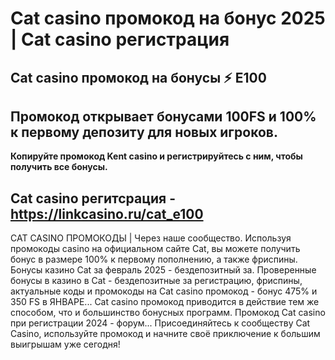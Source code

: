 # Cat casino промокод на бонус 2025 | Cat casino регистрация

## Cat casino промокод на бонусы ⚡️ E100

## Промокод открывает бонусами 100FS и 100% к первому депозиту для новых игроков. 

**Копируйте промокод Kent casino и регистрируйтесь с ним, чтобы получить все бонусы.**

## Cat casino регитсрация - https://linkcasino.ru/cat_e100



CAT CASINO ПРОМОКОДЫ | Через наше сообщество. Используя промокоды casino на официальном сайте Cat, вы можете получить бонус в размере 100% к первому пополнению, а также фриспины.
Бонусы казино Cat за февраль 2025 - бездепозитный за. Проверенные бонусы в казино в Cat - бездепозитные за регистрацию, фриспины, актуальные коды и промокоды на Cat casino промокод - бонус 475% и 350 FS в ЯНВАРЕ...
Cat casino промокод приводится в действие тем же способом, что и большинство бонусных программ.
Промокод Cat casino при регистрации 2024 - форум...
Присоединяйтесь к сообществу Cat Casino, используйте промокод и начните своё приключение к большим выигрышам уже сегодня!
